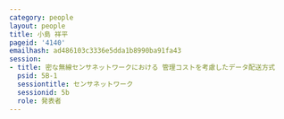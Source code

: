 ```yaml
---
category: people
layout: people
title: 小島 祥平
pageid: '4140'
emailhash: ad486103c3336e5dda1b8990ba91fa43
session:
- title: 密な無線センサネットワークにおける 管理コストを考慮したデータ配送方式
  psid: 5B-1
  sessiontitle: センサネットワーク
  sessionid: 5b
  role: 発表者
---
```

